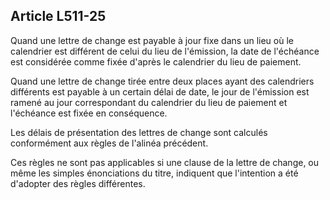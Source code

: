 Article L511-25
----
Quand une lettre de change est payable à jour fixe dans un lieu où le calendrier
est différent de celui du lieu de l'émission, la date de l'échéance est
considérée comme fixée d'après le calendrier du lieu de paiement.

Quand une lettre de change tirée entre deux places ayant des calendriers
différents est payable à un certain délai de date, le jour de l'émission est
ramené au jour correspondant du calendrier du lieu de paiement et l'échéance est
fixée en conséquence.

Les délais de présentation des lettres de change sont calculés conformément aux
règles de l'alinéa précédent.

Ces règles ne sont pas applicables si une clause de la lettre de change, ou même
les simples énonciations du titre, indiquent que l'intention a été d'adopter des
règles différentes.
